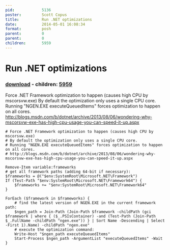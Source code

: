 ```yaml
---
pid:            5136
poster:         Scott Copus
title:          Run .NET optimizations
date:           2014-05-01 16:08:34
format:         posh
parent:         0
parent:         0
children:       5959
---
```


# Run .NET optimizations

### [download](5136.ps1) - children: [5959](5959.md)

Force .NET Framework optimization to happen (causes high CPU by mscorsvw.exe)
By default the optimization only uses a single CPU core.
Running "NGEN.EXE executeQueuedItems" forces optimization to happen on all cores.
http://blogs.msdn.com/b/dotnet/archive/2013/08/06/wondering-why-mscorsvw-exe-has-high-cpu-usage-you-can-speed-it-up.aspx

```posh
# Force .NET Framework optimization to happen (causes high CPU by mscorsvw.exe)
# By default the optimization only uses a single CPU core.
# Running "NGEN.EXE executeQueuedItems" forces optimization to happen on all cores.
# http://blogs.msdn.com/b/dotnet/archive/2013/08/06/wondering-why-mscorsvw-exe-has-high-cpu-usage-you-can-speed-it-up.aspx

Remove-Item variable:frameworks
# get all framework paths (adding 64-bit if necessary):
$frameworks = @("$env:SystemRoot\Microsoft.NET\Framework")
If (Test-Path "$env:SystemRoot\Microsoft.NET\Framework64") {
    $frameworks += "$env:SystemRoot\Microsoft.NET\Framework64"
}

ForEach ($framework in $frameworks) {
    # find the latest version of NGEN.EXE in the current framework path:
    $ngen_path = Join-Path (Join-Path $framework -childPath (gci $framework | where { ($_.PSIsContainer) -and (Test-Path (Join-Path $_.FullName -childPath "ngen.exe")) } | Sort Name -Descending | Select -First 1).Name) -childPath "ngen.exe"
    # execute the optimization command:
    Write-Host "$ngen_path executeQueuedItems"
    Start-Process $ngen_path -ArgumentList "executeQueuedItems" -Wait
}

```
